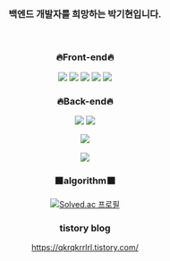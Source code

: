 <div align="center">
  
### 백엔드 개발자를 희망하는 박기현입니다.
</br>

### 🔥Front-end🔥
<img src="https://img.shields.io/badge/javascript-F7DF1E?style=for-the-badge&logo=javascript&logoColor=black">
<img src="https://img.shields.io/badge/vue.js-4FC08D?style=for-the-badge&logo=vue.js&logoColor=white">
<img src="https://img.shields.io/badge/html-E34F26?style=for-the-badge&logo=html5&logoColor=white">
<img src="https://img.shields.io/badge/css-1572B6?style=for-the-badge&logo=css3&logoColor=white">
  <img src="https://img.shields.io/badge/bootstrap-7952B3?style=for-the-badge&logo=bootstrap&logoColor=white">
  
### 🔥Back-end🔥
<img src="https://img.shields.io/badge/JAVA-007396?style=for-the-badge&logo=java&logoColor=white">
<img src="https://img.shields.io/badge/Spring-6DB33F?style=for-the-badge&logo=Spring&logoColor=white">

<img src="https://github-readme-stats.vercel.app/api/top-langs/?username=qkrrlgus114&layout=compact"><br><br>
<img src="https://github-readme-stats.vercel.app/api?username=qkrrlgus114&show_icons=true">

### ⬛algorithm⬛
[![Solved.ac
프로필](http://mazassumnida.wtf/api/v2/generate_badge?boj=qkrrlgus114)](https://solved.ac/{handle})

### tistory blog
https://qkrqkrrlrl.tistory.com/
  </div>

